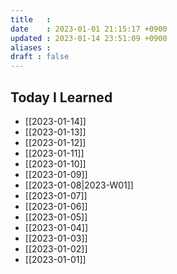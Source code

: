```yaml
---
title   : 
date    : 2023-01-01 21:15:17 +0900
updated : 2023-01-14 23:51:09 +0900
aliases : 
draft : false
---
```

## Today I Learned
- [[2023-01-14]]
- [[2023-01-13]]
- [[2023-01-12]]
- [[2023-01-11]] 
- [[2023-01-10]]
- [[2023-01-09]]
- [[2023-01-08|2023-W01]]
- [[2023-01-07]]
- [[2023-01-06]]
- [[2023-01-05]]
- [[2023-01-04]]
- [[2023-01-03]]
- [[2023-01-02]]
- [[2023-01-01]]
